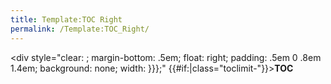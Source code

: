 ```yaml
---
title: Template:TOC Right
permalink: /Template:TOC_Right/
---
```


&lt;div style="clear: ; margin-bottom: .5em; float: right; padding: .5em 0 .8em 1.4em; background: none; width: }}};" {{\#if:|class="toclimit-"}}&gt;__TOC__

</div>
